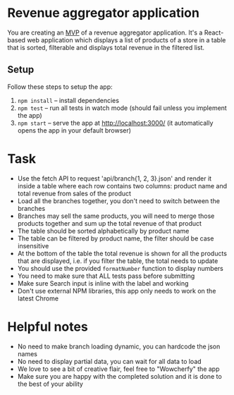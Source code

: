 # Revenue aggregator application

You are creating an [MVP](https://en.wikipedia.org/wiki/Minimum_viable_product) of a revenue aggregator application. It's a React-based web application which displays a list of products of a store in a table that is sorted, filterable and displays total revenue in the filtered list.


## Setup

Follow these steps to setup the app:

1. `npm install` – install dependencies
2. `npm test` – run all tests in watch mode (should fail unless you implement the app)
3. `npm start` – serve the app at [http://localhost:3000/](http://localhost:3000/) (it automatically opens the app in your default browser)

# Task

 - Use the fetch API to request 'api/branch{1, 2, 3}.json' and render it inside a table where each row contains two columns: product name and total revenue from sales of the product
 - Load all the branches together, you don't need to switch between the branches
 - Branches may sell the same products, you will need to merge those products together and sum up the total revenue of that product
 - The table should be sorted alphabetically by product name
 - The table can be filtered by product name, the filter should be case insensitive
 - At the bottom of the table the total revenue is shown for all the products that are displayed, i.e. if you filter the table, the total needs to update
 - You should use the provided `formatNumber` function to display numbers
 - You need to make sure that ALL tests pass before submitting
 - Make sure Search input is inline with the label and working
 - Don't use external NPM libraries, this app only needs to work on the latest Chrome

# Helpful notes

 - No need to make branch loading dynamic, you can hardcode the json names
 - No need to display partial data, you can wait for all data to load
 - We love to see a bit of creative flair, feel free to "Wowcherfy" the app
 - Make sure you are happy with the completed solution and it is done to the best of your ability 